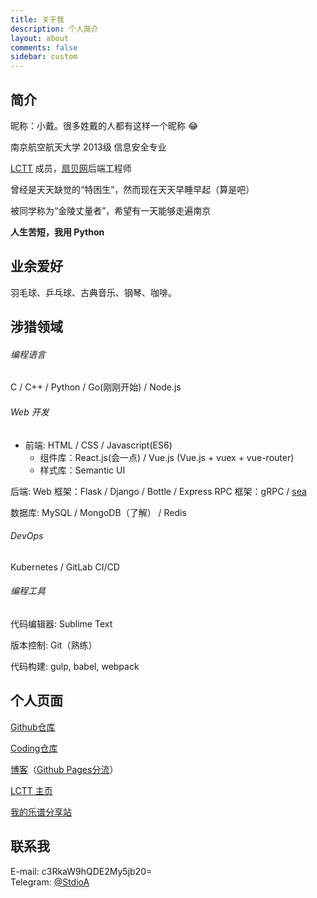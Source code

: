 ```yaml
---
title: 关于我
description: 个人简介
layout: about
comments: false
sidebar: custom
---
```


## 简介

昵称：小戴。很多姓戴的人都有这样一个昵称 :joy:

南京航空航天大学 2013级 信息安全专业

[LCTT](http://lctt.github.io/) 成员，[扇贝网](https://www.shanbay.com/)后端工程师

曾经是天天缺觉的“特困生”，然而现在天天早睡早起（算是吧）

被同学称为“金陵丈量者”，希望有一天能够走遍南京

**人生苦短，我用 Python**

## 业余爱好

羽毛球、乒乓球、古典音乐、钢琴、咖啡。

## 涉猎领域

###### 编程语言

C / C++ / Python / Go(刚刚开始) / Node.js

###### Web 开发

* 前端: HTML / CSS / Javascript(ES6)
    * 组件库：React.js(会一点) / Vue.js (Vue.js + vuex + vue-router)
    * 样式库：Semantic UI

后端:
Web 框架：Flask / Django / Bottle / Express
RPC 框架：gRPC / [sea](https://github.com/shanbay/sea/)

数据库: MySQL / MongoDB（了解） / Redis

###### DevOps
Kubernetes / GitLab CI/CD

###### 编程工具

代码编辑器: Sublime Text

版本控制: Git（熟练）

代码构建: gulp, babel, webpack

## 个人页面

[Github仓库](https://github.com/StdioA) 

[Coding仓库](https://coding.net/StdioA)

[博客](https://blog.stdioa.com/)（[Github Pages分流](https://stdioa.github.io)）

[LCTT 主页](https://linux.cn/lctt/StdioA)

[我的乐谱分享站](http://sheet.stdioa.com/)

## 联系我
E-mail: c3RkaW9hQDE2My5jb20=  
Telegram: [@StdioA](https://t.me/StdioA)
